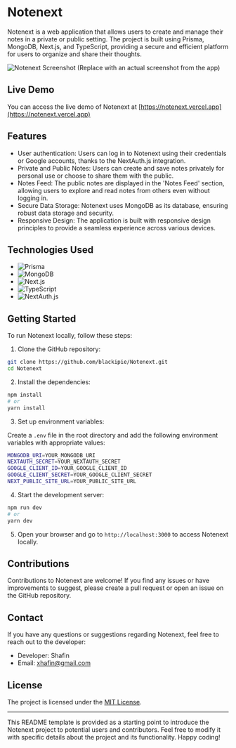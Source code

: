 # Notenext

Notenext is a web application that allows users to create and manage their notes in a private or public setting. The project is built using Prisma, MongoDB, Next.js, and TypeScript, providing a secure and efficient platform for users to organize and share their thoughts.

![Notenext Screenshot](https://example.com/screenshot.png) (Replace with an actual screenshot from the app)

## Live Demo

You can access the live demo of Notenext at [https://notenext.vercel.app](https://notenext.vercel.app)

## Features

- User authentication: Users can log in to Notenext using their credentials or Google accounts, thanks to the NextAuth.js integration.
- Private and Public Notes: Users can create and save notes privately for personal use or choose to share them with the public.
- Notes Feed: The public notes are displayed in the 'Notes Feed' section, allowing users to explore and read notes from others even without logging in.
- Secure Data Storage: Notenext uses MongoDB as its database, ensuring robust data storage and security.
- Responsive Design: The application is built with responsive design principles to provide a seamless experience across various devices.

## Technologies Used

- ![Prisma](https://img.shields.io/badge/-Prisma-2D3748?style=flat-square&logo=prisma&logoColor=white)
- ![MongoDB](https://img.shields.io/badge/-MongoDB-47A248?style=flat-square&logo=mongodb&logoColor=white)
- ![Next.js](https://img.shields.io/badge/-Next.js-000000?style=flat-square&logo=next.js&logoColor=white)
- ![TypeScript](https://img.shields.io/badge/-TypeScript-007ACC?style=flat-square&logo=typescript&logoColor=white)
- ![NextAuth.js](https://img.shields.io/badge/-NextAuth.js-000000?style=flat-square&logo=next.js&logoColor=white)

## Getting Started

To run Notenext locally, follow these steps:

1. Clone the GitHub repository:

```bash
git clone https://github.com/blackipie/Notenext.git
cd Notenext
```

2. Install the dependencies:

```bash
npm install
# or
yarn install
```

3. Set up environment variables:

Create a `.env` file in the root directory and add the following environment variables with appropriate values:

```bash
MONGODB_URI=YOUR_MONGODB_URI
NEXTAUTH_SECRET=YOUR_NEXTAUTH_SECRET
GOOGLE_CLIENT_ID=YOUR_GOOGLE_CLIENT_ID
GOOGLE_CLIENT_SECRET=YOUR_GOOGLE_CLIENT_SECRET
NEXT_PUBLIC_SITE_URL=YOUR_PUBLIC_SITE_URL
```

4. Start the development server:

```bash
npm run dev
# or
yarn dev
```

5. Open your browser and go to `http://localhost:3000` to access Notenext locally.

## Contributions

Contributions to Notenext are welcome! If you find any issues or have improvements to suggest, please create a pull request or open an issue on the GitHub repository.

## Contact

If you have any questions or suggestions regarding Notenext, feel free to reach out to the developer:

- Developer: Shafin
- Email: <xhafin@gmail.com>

## License

The project is licensed under the [MIT License](https://github.com/blackipie/notenext/blob/main/LICENSE).

---
This README template is provided as a starting point to introduce the Notenext project to potential users and contributors. Feel free to modify it with specific details about the project and its functionality. Happy coding!

